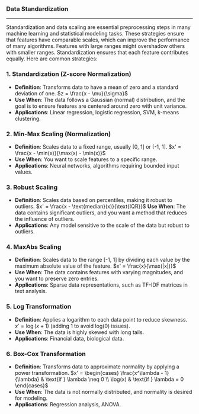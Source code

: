 ### Data Standardization

---

Standardization and data scaling are essential preprocessing steps in many machine learning and statistical modeling tasks. These strategies ensure that features have comparable scales, which can improve the performance of many algorithms. Features with large ranges might overshadow others with smaller ranges. Standardization ensures that each feature contributes equally. Here are common strategies:

### 1. Standardization (Z-score Normalization)

- **Definition**: Transforms data to have a mean of zero and a standard deviation of one. $z = \frac{x - \mu}{\sigma}$
- **Use When**: The data follows a Gaussian (normal) distribution, and the goal is to ensure features are centered around zero with unit variance.
- **Applications**: Linear regression, logistic regression, SVM, k-means clustering.

### 2. Min-Max Scaling (Normalization)

- **Definition**: Scales data to a fixed range, usually [0, 1] or [-1, 1]. $x' = \frac{x - \min(x)}{\max(x) - \min(x)}$
- **Use When**: You want to scale features to a specific range.
- **Applications**: Neural networks, algorithms requiring bounded input values.

### 3. Robust Scaling

- **Definition**: Scales data based on percentiles, making it robust to outliers. $x' = \frac{x - \text{median}(x)}{\text{IQR}}$
**Use When**: The data contains significant outliers, and you want a method that reduces the influence of outliers.
- **Applications**: Any model sensitive to the scale of the data but robust to outliers.

### 4. MaxAbs Scaling

- **Definition**: Scales data to the range [-1, 1] by dividing each value by the maximum absolute value of the feature. $x' = \frac{x}{\max(|x|)}$
- **Use When**: The data contains features with varying magnitudes, and you want to preserve zero entries.
- **Applications**: Sparse data representations, such as TF-IDF matrices in text analysis.

### 5. Log Transformation

- **Definition**: Applies a logarithm to each data point to reduce skewness. $x' = \log(x + 1)$ (adding 1 to avoid log(0) issues).
- **Use When**: The data is highly skewed with long tails.
- **Applications**: Financial data, biological data.

### 6. Box-Cox Transformation

- **Definition**: Transforms data to approximate normality by applying a power transformation. $x' = \begin{cases}
\frac{x^\lambda - 1}{\lambda} & \text{if } \lambda \neq 0 \\
\log(x) & \text{if } \lambda = 0
\end{cases}$
- **Use When**: The data is not normally distributed, and normality is desired for modeling.
- **Applications**: Regression analysis, ANOVA.